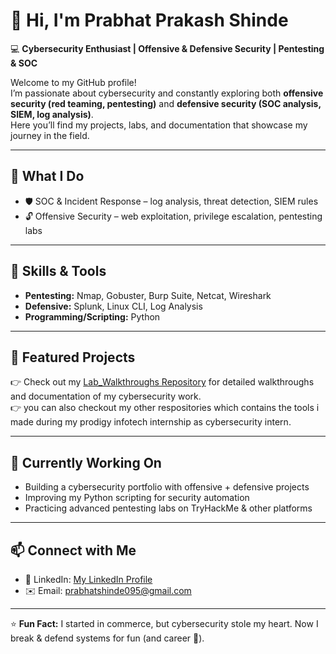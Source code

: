 # 👋 Hi, I'm Prabhat Prakash Shinde  

💻 **Cybersecurity Enthusiast | Offensive & Defensive Security | Pentesting & SOC**  

Welcome to my GitHub profile!  
I’m passionate about cybersecurity and constantly exploring both **offensive security (red teaming, pentesting)** and **defensive security (SOC analysis, SIEM, log analysis)**.  
Here you’ll find my projects, labs, and documentation that showcase my journey in the field.  

---

## 🔐 What I Do  
- 🛡 SOC & Incident Response – log analysis, threat detection, SIEM rules  
- 🔓 Offensive Security – web exploitation, privilege escalation, pentesting labs  

---

## 🧰 Skills & Tools  
- **Pentesting:** Nmap, Gobuster, Burp Suite, Netcat, Wireshark  
- **Defensive:** Splunk, Linux CLI, Log Analysis  
- **Programming/Scripting:** Python 

---

## 📂 Featured Projects  
👉 Check out my [Lab_Walkthroughs Repository](https://github.com/cybersecurity-Pro/Lab_Walkthroughs) for detailed walkthroughs and documentation of my cybersecurity work.  
👉 you can also checkout my other respositories which contains the tools i made during my prodigy infotech internship as cybersecurity intern.

---

## 🌱 Currently Working On  
- Building a cybersecurity portfolio with offensive + defensive projects  
- Improving my Python scripting for security automation  
- Practicing advanced pentesting labs on TryHackMe & other platforms  

---

## 📫 Connect with Me  
- 💼 LinkedIn: [My LinkedIn Profile](www.linkedin.com/in/prabhat-shinde-22ba28323)  
- ✉️ Email: prabhatshinde095@gmail.com  

---

⭐ **Fun Fact:** I started in commerce, but cybersecurity stole my heart. Now I break & defend systems for fun (and career 🚀).  



